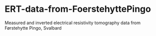 # ERT-data-from-FoerstehyttePingo
Measured and inverted electrical resistivity tomography data from Førstehytte Pingo, Svalbard
